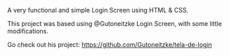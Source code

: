 A very functional and simple Login Screen using HTML & CSS.

This project was based using @Gutoneitzke Login Screen, with some little modifications.

Go check out his project: https://github.com/Gutoneitzke/tela-de-login
